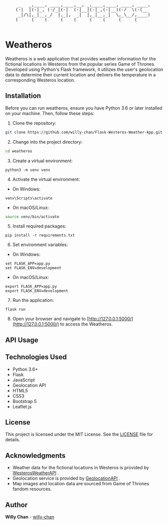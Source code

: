 <pre align='center'>

 _   _,____, ____,____,__, _,____,____, ____, ____, 
(-|  |(-|_, (-/_|(-|  (-|__|(-|_,(-|__)(-/  \(-(__  
 _|/\|,_|__,_/  |,_|,  _|  |,_|__,_|  \,_\__/,____) 
(     (    (     (    (     (    (     (     (      

</pre>
# Weatheros
Weatheros is a web application that provides weather information for the fictional locations in Westeros from the popular series Game of Thrones. Developed using Python's Flask framework, it utilizes the user's geolocation data to determine their current location and delivers the temperature in a corresponding Westeros location.

## Installation

Before you can run  weatheros, ensure you have Python 3.6 or later installed on your machine. Then, follow these steps: 
1. Clone the repository:

```bash
git clone https://github.com/willy-chan/Flask-Westeros-Weather-App.git
``` 
2. Change into the project directory:

```bash
cd weatheros
``` 
3. Create a virtual environment:

```
python3 -m venv venv
``` 
4. Activate the virtual environment: 
- On Windows:

```
venv\Scripts\activate
``` 
- On macOS/Linux:

```bash
source venv/bin/activate
``` 
5. Install required packages:

```
pip install -r requirements.txt
``` 
6. Set environment variables: 
- On Windows:

```arduino
set FLASK_APP=app.py
set FLASK_ENV=development
``` 
- On macOS/Linux:

```arduino
export FLASK_APP=app.py
export FLASK_ENV=development
``` 
7. Run the application:

```arduino
flask run
``` 
8. Open your browser and navigate to [http://127.0.0.1:5000/](http://127.0.0.1:5000/)  to access the Weatheros.
## API Usage


## Technologies Used
- Python 3.6+
- Flask
- JavaScript
- Geolocation API
- HTML5
- CSS3
- Bootstrap 5
- Leaflet.js
## License

This project is licensed under the MIT License. See the [LICENSE](https://chat.openai.com/LICENSE)  file for details.
## Acknowledgments 
- Weather data for the fictional locations in Westeros is provided by [WesterosWeatherAPI](https://westerosweatherapi.example.com/) . 
- Geolocation service is provided by [GeolocationAPI](https://geolocationapi.example.com/) .
- Map images and location data are sourced from Game of Thrones fandom resources.
## Author

**Willy Chan** - [willy-chan](https://github.com/willy-chan)
